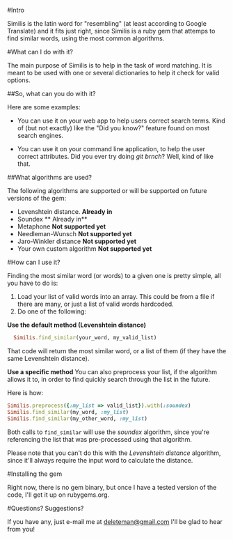 #Intro

Similis is the latin word for "resembling" (at least according to Google Translate) and it fits just right, since Similis is a ruby gem that attemps to find similar words, using the most common algorithms.

#What can I do with it?

The main purpose of Similis is to help in the task of word matching. It is meant to be used with one or several dictionaries to help it check for valid options. 

##So, what can you do with it?

Here are some examples:

+ You can use it on your web app to help users correct search terms. Kind of (but not exactly) like the "Did you know?" feature found on most search engines.

+ You can use it on your command line application, to help the user correct attributes. Did you ever try doing _git brnch_? Well, kind of like that.


##What algorithms are used?

The following algorithms are supported or will be supported on future versions of the gem:

+ Levenshtein distance. **Already in**
+ Soundex ** Already in**
+ Metaphone **Not supported yet**
+ Needleman-Wunsch  **Not supported yet**
+ Jaro-Winkler distance  **Not supported yet**
+ Your own custom algorithm **Not supported yet**

#How can I use it?

Finding the most similar word (or words) to a given one is pretty simple, all you have to do is:

1. Load your list of valid words into an array. This could be from a file if there are many, or just a list of valid words hardcoded.
2. Do one of the following:

**Use the default method (Levenshtein distance)**
```ruby
  Similis.find_similar(your_word, my_valid_list) 
```
That code will return the most similar word, or a list of them (if they have the same Levenshtein distance).

**Use a specific method**
You can also preprocess your list, if the algorithm allows it to, in order to find quickly search through the list in the future.

Here is how:

```ruby
Similis.preprocess({:my_list => valid_list}).with(:soundex)
Similis.find_similar(my_word, :my_list)
Similis.find_similar(my_other_word, :my_list)
```

Both calls to ```find_similar``` will use the _soundex_ algorithm, since you're referencing the list that was pre-processed using that algorithm.

Please note that you can't do this with the _Levenshtein distance_ algorithm, since it'll always require the input word to calculate the distance.

#Installing the gem

Right now, there is no gem binary, but once I have a tested version of the code, I'll get it up on rubygems.org.

#Questions? Suggestions?

If you have any, just e-mail me at deleteman@gmail.com I'll be glad to hear from you!
